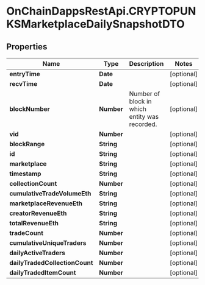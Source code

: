 # OnChainDappsRestApi.CRYPTOPUNKSMarketplaceDailySnapshotDTO

## Properties

Name | Type | Description | Notes
------------ | ------------- | ------------- | -------------
**entryTime** | **Date** |  | [optional] 
**recvTime** | **Date** |  | [optional] 
**blockNumber** | **Number** | Number of block in which entity was recorded. | [optional] 
**vid** | **Number** |  | [optional] 
**blockRange** | **String** |  | [optional] 
**id** | **String** |  | [optional] 
**marketplace** | **String** |  | [optional] 
**timestamp** | **String** |  | [optional] 
**collectionCount** | **Number** |  | [optional] 
**cumulativeTradeVolumeEth** | **String** |  | [optional] 
**marketplaceRevenueEth** | **String** |  | [optional] 
**creatorRevenueEth** | **String** |  | [optional] 
**totalRevenueEth** | **String** |  | [optional] 
**tradeCount** | **Number** |  | [optional] 
**cumulativeUniqueTraders** | **Number** |  | [optional] 
**dailyActiveTraders** | **Number** |  | [optional] 
**dailyTradedCollectionCount** | **Number** |  | [optional] 
**dailyTradedItemCount** | **Number** |  | [optional] 


